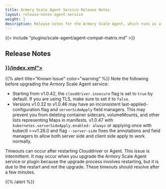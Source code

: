 ```yaml
---
title: Armory Scale Agent Service Release Notes
layout: release-notes-agent-service
weight: 1
description: Release notes for the Armory Scale Agent, which runs as a service and keeps track of your Kubernetes cluster. It works together with the Armory Scale Agent Plugin.
---
```


{{< include "plugins/scale-agent/agent-compat-matrix.md" >}}

## Release Notes

<h3><a class="fas fa-rss" target="_blank" href="{{< ref "/plugins/scale-agent/release-notes/agent-service" >}}/index.xml"></a></h3>

{{% alert title="Known Issue" color="warning" %}}
Note the following before upgrading the Armory Scale Agent service:

- Starting from v1.0.42, the `clouddriver.insecure` flag is set to `true` by default. If you are using TLS, make sure to set it to `false`.
- Versions v1.0.32 to v1.0.46 may have an inconsistent last-applied-configuration flag and `serverSideApply` field managers. This may prevent you from deleting container sidecars, volumeMounts, and other lists representing Maps in manifests. v1.0.47 with `kubernetes.serverSideApply.enabled: always` or applying once with kubectl >=v1.26.0 and flag `--server-side` fixes the annotations and field managers to allow both server side and client side apply to work normally.

Timeouts can occur after restarting Clouddriver or Agent. This issue is intermittent. It may occur when you upgrade the Armory Scale Agent service or plugin because the upgrade process involves restarting, but it is due to the restart and not the upgrade. These timeouts should resolve after a few minutes.

{{% /alert %}}



